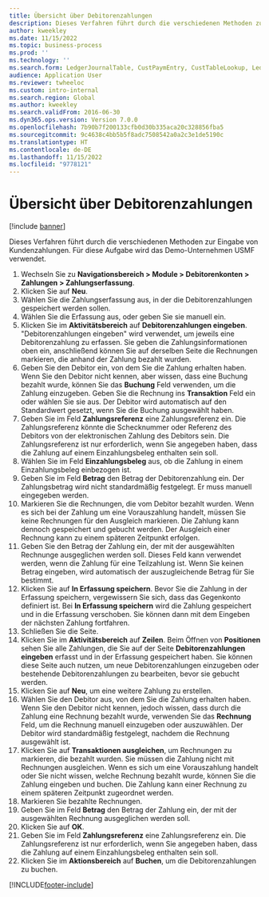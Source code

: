 ```yaml
---
title: Übersicht über Debitorenzahlungen
description: Dieses Verfahren führt durch die verschiedenen Methoden zur Eingabe von Kundenzahlungen.
author: kweekley
ms.date: 11/15/2022
ms.topic: business-process
ms.prod: ''
ms.technology: ''
ms.search.form: LedgerJournalTable, CustPaymEntry, CustTableLookup, LedgerJournalTransCustPaym, CustOpenTrans, BankAccountTableLookUp
audience: Application User
ms.reviewer: twheeloc
ms.custom: intro-internal
ms.search.region: Global
ms.author: kweekley
ms.search.validFrom: 2016-06-30
ms.dyn365.ops.version: Version 7.0.0
ms.openlocfilehash: 7b90b7f200133cfb0d30b335aca20c328856fba5
ms.sourcegitcommit: 9c4638c4bb5b5f8adc7508542a0a2c3e1de5190c
ms.translationtype: HT
ms.contentlocale: de-DE
ms.lasthandoff: 11/15/2022
ms.locfileid: "9778121"
---
```

# <a name="customer-payment-overview"></a>Übersicht über Debitorenzahlungen

[!include [banner](../../includes/banner.md)]

Dieses Verfahren führt durch die verschiedenen Methoden zur Eingabe von Kundenzahlungen. Für diese Aufgabe wird das Demo-Unternehmen USMF verwendet.

1. Wechseln Sie zu **Navigationsbereich > Module > Debitorenkonten > Zahlungen > Zahlungserfassung**.
2. Klicken Sie auf **Neu**.
3. Wählen Sie die Zahlungserfassung aus, in der die Debitorenzahlungen gespeichert werden sollen.
4. Wählen Sie die Erfassung aus, oder geben Sie sie manuell ein.
5. Klicken Sie im **Aktivitätsbereich** auf **Debitorenzahlungen eingeben**. "Debitorenzahlungen eingeben" wird verwendet, um jeweils eine Debitorenzahlung zu erfassen. Sie geben die Zahlungsinformationen oben ein, anschließend können Sie auf derselben Seite die Rechnungen markieren, die anhand der Zahlung bezahlt wurden.  
6. Geben Sie den Debitor ein, von dem Sie die Zahlung erhalten haben. Wenn Sie den Debitor nicht kennen, aber wissen, dass eine Buchung bezahlt wurde, können Sie das **Buchung** Feld verwenden, um die Zahlung einzugeben. Geben Sie die Rechnung ins **Transaktion** Feld ein oder wählen Sie sie aus. Der Debitor wird automatisch auf den Standardwert gesetzt, wenn Sie die Buchung ausgewählt haben.
7. Geben Sie im Feld **Zahlungsreferenz** eine Zahlungsreferenz ein. Die Zahlungsreferenz könnte die Schecknummer oder Referenz des Debitors von der elektronischen Zahlung des Debitors sein. Die Zahlungsreferenz ist nur erforderlich, wenn Sie angegeben haben, dass die Zahlung auf einem Einzahlungsbeleg enthalten sein soll.  
8. Wählen Sie im Feld **Einzahlungsbeleg** aus, ob die Zahlung in einem Einzahlungsbeleg einbezogen ist. 
9. Geben Sie im Feld **Betrag** den Betrag der Debitorenzahlung ein. Der Zahlungsbetrag wird nicht standardmäßig festgelegt. Er muss manuell eingegeben werden. 
10. Markieren Sie die Rechnungen, die vom Debitor bezahlt wurden. Wenn es sich bei der Zahlung um eine Vorauszahlung handelt, müssen Sie keine Rechnungen für den Ausgleich markieren. Die Zahlung kann dennoch gespeichert und gebucht werden. Der Ausgleich einer Rechnung kann zu einem späteren Zeitpunkt erfolgen.
11. Geben Sie den Betrag der Zahlung ein, der mit der ausgewählten Rechnunge ausgeglichen werden soll. Dieses Feld kann verwendet werden, wenn die Zahlung für eine Teilzahlung ist. Wenn Sie keinen Betrag eingeben, wird automatisch der auszugleichende Betrag für Sie bestimmt.
12. Klicken Sie auf **In Erfassung speichern**. Bevor Sie die Zahlung in der Erfassung speichern, vergewissern Sie sich, dass das Gegenkonto definiert ist. Bei **In Erfassung speichern** wird die Zahlung gespeichert und in die Erfassung verschoben. Sie können dann mit dem Eingeben der nächsten Zahlung fortfahren.
13. Schließen Sie die Seite.
14. Klicken Sie im **Aktivitätsbereich** auf **Zeilen**. Beim Öffnen von **Positionen** sehen Sie alle Zahlungen, die Sie auf der Seite **Debitorenzahlungen eingeben** erfasst und in der Erfassung gespeichert haben. Sie können diese Seite auch nutzen, um neue Debitorenzahlungen einzugeben oder bestehende Debitorenzahlungen zu bearbeiten, bevor sie gebucht werden.
15. Klicken Sie auf **Neu**, um eine weitere Zahlung zu erstellen. 
16. Wählen Sie den Debitor aus, von dem Sie die Zahlung erhalten haben. Wenn Sie den Debitor nicht kennen, jedoch wissen, dass durch die Zahlung eine Rechnung bezahlt wurde, verwenden Sie das **Rechnung** Feld, um die Rechnung manuell einzugeben oder auszuwählen. Der Debitor wird standardmäßig festgelegt, nachdem die Rechnung ausgewählt ist.  
17. Klicken Sie auf **Transaktionen ausgleichen**, um Rechnungen zu markieren, die bezahlt wurden. Sie müssen die Zahlung nicht mit Rechnungen ausgleichen. Wenn es sich um eine Vorauszahlung handelt oder Sie nicht wissen, welche Rechnung bezahlt wurde, können Sie die Zahlung eingeben und buchen. Die Zahlung kann einer Rechnung zu einem späteren Zeitpunkt zugeordnet werden.  
18. Markieren Sie bezahlte Rechnungen. 
19. Geben Sie im Feld **Betrag** den Betrag der Zahlung ein, der mit der ausgewählten Rechnung ausgeglichen werden soll.
20. Klicken Sie auf **OK**.
21. Geben Sie im Feld **Zahlungsreferenz** eine Zahlungsreferenz ein. Die Zahlungsreferenz ist nur erforderlich, wenn Sie angegeben haben, dass die Zahlung auf einem Einzahlungsbeleg enthalten sein soll.  
22. Klicken Sie im **Aktionsbereich** auf **Buchen**, um die Debitorenzahlungen zu buchen. 



[!INCLUDE[footer-include](../../../includes/footer-banner.md)]
